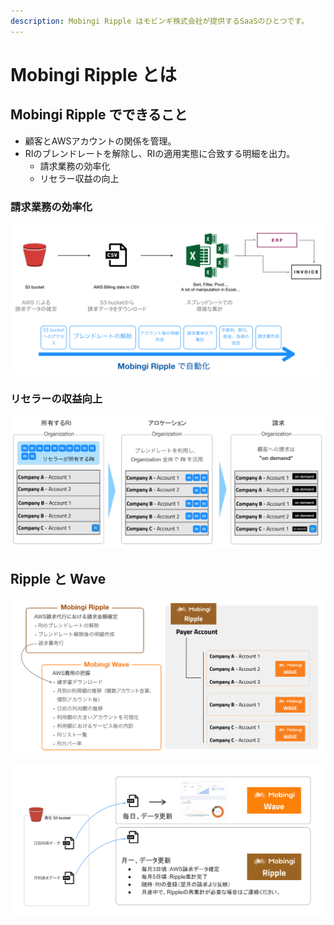 ```yaml
---
description: Mobingi Ripple はモビンギ株式会社が提供するSaaSのひとつです。
---
```


# Mobingi Ripple とは

## Mobingi Ripple でできること

* 顧客とAWSアカウントの関係を管理。
* RIのブレンドレートを解除し、RIの適用実態に合致する明細を出力。
  * 請求業務の効率化
  * リセラー収益の向上

### 請求業務の効率化

![](../.gitbook/assets/auto_process.png)

### リセラーの収益向上

![](../.gitbook/assets/reseller_profit.png)

## Ripple と Wave

![](../.gitbook/assets/ripple_wave.png)

![](../.gitbook/assets/ripple_wave2.png)

